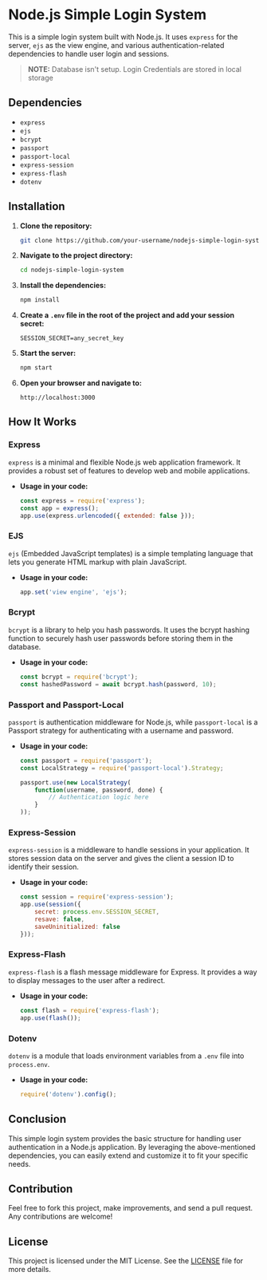 # Node.js Simple Login System

This is a simple login system built with Node.js. It uses `express` for the server, `ejs` as the view engine, and various authentication-related dependencies to handle user login and sessions.
> **NOTE:** Database isn't setup. Login Credentials are stored in local storage

## Dependencies

- `express`
- `ejs`
- `bcrypt`
- `passport`
- `passport-local`
- `express-session`
- `express-flash`
- `dotenv`

## Installation

1. **Clone the repository:**
    ```bash
    git clone https://github.com/your-username/nodejs-simple-login-system.git
    ```

2. **Navigate to the project directory:**
    ```bash
    cd nodejs-simple-login-system
    ```

3. **Install the dependencies:**
    ```bash
    npm install
    ```

4. **Create a `.env` file in the root of the project and add your session secret:**
    ```plaintext
    SESSION_SECRET=any_secret_key
    ```

5. **Start the server:**
    ```bash
    npm start
    ```

6. **Open your browser and navigate to:**
    ```
    http://localhost:3000
    ```

## How It Works

### Express
`express` is a minimal and flexible Node.js web application framework. It provides a robust set of features to develop web and mobile applications.

- **Usage in your code:**
    ```javascript
    const express = require('express');
    const app = express();
    app.use(express.urlencoded({ extended: false }));
    ```

### EJS
`ejs` (Embedded JavaScript templates) is a simple templating language that lets you generate HTML markup with plain JavaScript.

- **Usage in your code:**
    ```javascript
    app.set('view engine', 'ejs');
    ```

### Bcrypt
`bcrypt` is a library to help you hash passwords. It uses the bcrypt hashing function to securely hash user passwords before storing them in the database.

- **Usage in your code:**
    ```javascript
    const bcrypt = require('bcrypt');
    const hashedPassword = await bcrypt.hash(password, 10);
    ```

### Passport and Passport-Local
`passport` is authentication middleware for Node.js, while `passport-local` is a Passport strategy for authenticating with a username and password.

- **Usage in your code:**
    ```javascript
    const passport = require('passport');
    const LocalStrategy = require('passport-local').Strategy;

    passport.use(new LocalStrategy(
        function(username, password, done) {
            // Authentication logic here
        }
    ));
    ```

### Express-Session
`express-session` is a middleware to handle sessions in your application. It stores session data on the server and gives the client a session ID to identify their session.

- **Usage in your code:**
    ```javascript
    const session = require('express-session');
    app.use(session({
        secret: process.env.SESSION_SECRET,
        resave: false,
        saveUninitialized: false
    }));
    ```

### Express-Flash
`express-flash` is a flash message middleware for Express. It provides a way to display messages to the user after a redirect.

- **Usage in your code:**
    ```javascript
    const flash = require('express-flash');
    app.use(flash());
    ```

### Dotenv
`dotenv` is a module that loads environment variables from a `.env` file into `process.env`.

- **Usage in your code:**
    ```javascript
    require('dotenv').config();
    ```

## Conclusion

This simple login system provides the basic structure for handling user authentication in a Node.js application. By leveraging the above-mentioned dependencies, you can easily extend and customize it to fit your specific needs.

## Contribution

Feel free to fork this project, make improvements, and send a pull request. Any contributions are welcome!

## License

This project is licensed under the MIT License. See the [LICENSE](LICENSE) file for more details.
